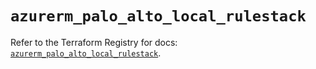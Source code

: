 # `azurerm_palo_alto_local_rulestack`

Refer to the Terraform Registry for docs: [`azurerm_palo_alto_local_rulestack`](https://registry.terraform.io/providers/hashicorp/azurerm/4.10.0/docs/resources/palo_alto_local_rulestack).
